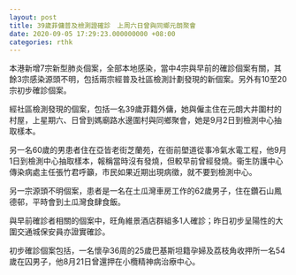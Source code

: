 ```yaml
---
layout: post
title: 39歲菲傭普及檢測證確診　上周六日曾與同鄉元朗聚會
date: 2020-09-05 17:29:23.000000000 +08:00
categories: rthk
---
```


本港新增7宗新型肺炎個案，全部本地感染，當中4宗與早前的確診個案有關，其餘3宗感染源頭不明，包括兩宗經普及社區檢測計劃發現的新個案。另外有10至20宗初步確診個案。

經社區檢測發現的個案，包括一名39歲菲籍外傭，她與僱主住在元朗大井圍村的村屋，上星期六、日曾到媽廟路水邊圍村與同鄉聚會，她是9月2日到檢測中心抽取樣本。

另一名60歲的男患者住在亞皆老街芝蘭苑，在衙前塱道從事冷氣水電工程，他9月1日到檢測中心抽取樣本，報稱當時沒有發燒，但較早前曾經發燒。衞生防護中心傳染病處主任張竹君呼籲，市民如果近期出現病徵，就不要到檢測中心。

另一宗源頭不明個案，患者是一名在土瓜灣車房工作的62歲男子，住在鑽石山鳳德邨，平時會到土瓜灣食肆食飯。

與早前確診者相關的個案中，旺角維景酒店群組多1人確診；昨日初步呈陽性的大圍交通城保安員亦證實確診。

初步確診個案包括，一名懷孕36周的25歲巴基斯坦籍孕婦及荔枝角收押所一名54歲在囚男子，他8月21日曾還押在小欖精神病治療中心。
